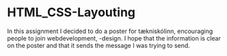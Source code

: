 ﻿# HTML_CSS-Layouting
 
 In this assignment I decided to do a poster for tækniskólinn, encouraging people to join webdevelopment, -design. 
 I hope that the information is clear on the poster and that it sends the message I was trying to send. 
